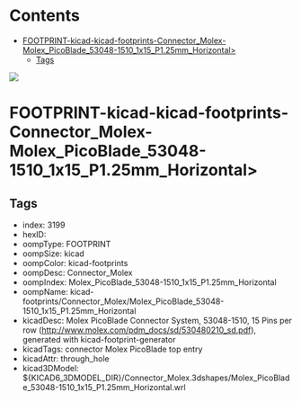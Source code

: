 



Contents
========

* [FOOTPRINT-kicad-kicad-footprints-Connector_Molex-Molex_PicoBlade_53048-1510_1x15_P1.25mm_Horizontal>](#footprint-kicad-kicad-footprints-connector_molex-molex_picoblade_53048-1510_1x15_p125mm_horizontal)
	* [Tags](#tags)
  
![][im]
# FOOTPRINT-kicad-kicad-footprints-Connector_Molex-Molex_PicoBlade_53048-1510_1x15_P1.25mm_Horizontal>

## Tags

- index: 3199
- hexID: 
- oompType: FOOTPRINT
- oompSize: kicad
- oompColor: kicad-footprints
- oompDesc: Connector_Molex
- oompIndex: Molex_PicoBlade_53048-1510_1x15_P1.25mm_Horizontal
- oompName: kicad-footprints/Connector_Molex/Molex_PicoBlade_53048-1510_1x15_P1.25mm_Horizontal
- kicadDesc: Molex PicoBlade Connector System, 53048-1510, 15 Pins per row (http://www.molex.com/pdm_docs/sd/530480210_sd.pdf), generated with kicad-footprint-generator
- kicadTags: connector Molex PicoBlade top entry
- kicadAttr: through_hole
- kicad3DModel: ${KICAD6_3DMODEL_DIR}/Connector_Molex.3dshapes/Molex_PicoBlade_53048-1510_1x15_P1.25mm_Horizontal.wrl



[im]: image.png
